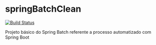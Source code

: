 # springBatchClean

[![Build Status](https://travis-ci.com/CafeComJavaNaResource/springBatchClean.svg?branch=master)](https://travis-ci.com/CafeComJavaNaResource/springBatchClean)

Projeto básico do Spring Batch referente a processo automatizado com Spring Boot
